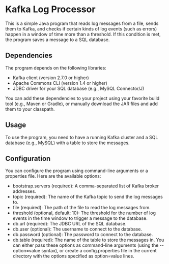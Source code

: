# Kafka Log Processor

This is a simple Java program that reads log messages from a file, sends them to Kafka, and checks if certain kinds of log events (such as errors) happen in a window of time more than a threshold. If this condition is met, the program saves a message to a SQL database.

## Dependencies
The program depends on the following libraries:

- Kafka client (version 2.7.0 or higher)
- Apache Commons CLI (version 1.4 or higher)
- JDBC driver for your SQL database (e.g., MySQL Connector/J)

You can add these dependencies to your project using your favorite build tool (e.g., Maven or Gradle), or manually download the JAR files and add them to your classpath.

## Usage
To use the program, you need to have a running Kafka cluster and a SQL database (e.g., MySQL) with a table to store the messages.

## Configuration
You can configure the program using command-line arguments or a properties file. Here are the available options:

- bootstrap.servers (required): A comma-separated list of Kafka broker addresses.
- topic (required): The name of the Kafka topic to send the log messages to.
- file (required): The path of the file to read the log messages from.
- threshold (optional, default: 10): The threshold for the number of log events in the time window to trigger a message to the database.
- db.url (required): The JDBC URL of the SQL database.
- db.user (optional): The username to connect to the database.
- db.password (optional): The password to connect to the database.
- db.table (required): The name of the table to store the messages in.
You can either pass these options as command-line arguments (using the --option=value syntax), or create a config.properties file in the current directory with the options specified as option=value lines.
